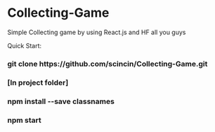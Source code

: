 # Collecting-Game
Simple Collecting game by using React.js and HF all you guys

<div>
</h2>Quick Start:</h2>
<h3>git clone https://github.com/scincin/Collecting-Game.git</h3>
<h3>[In project folder]</h3> 
<h3>npm install --save classnames</h3>
<h3>npm start</h3>
</div>
